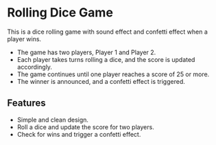 # Rolling Dice Game

This is a dice rolling game with sound effect and confetti effect when a player wins. 

+ The game has two players, Player 1 and Player 2.
+ Each player takes turns rolling a dice, and the score is updated accordingly.
+ The game continues until one player reaches a score of 25 or more.
+ The winner is announced, and a confetti effect is triggered.

## Features

+ Simple and clean design.
+ Roll a dice and update the score for two players.
+ Check for wins and trigger a confetti effect.

